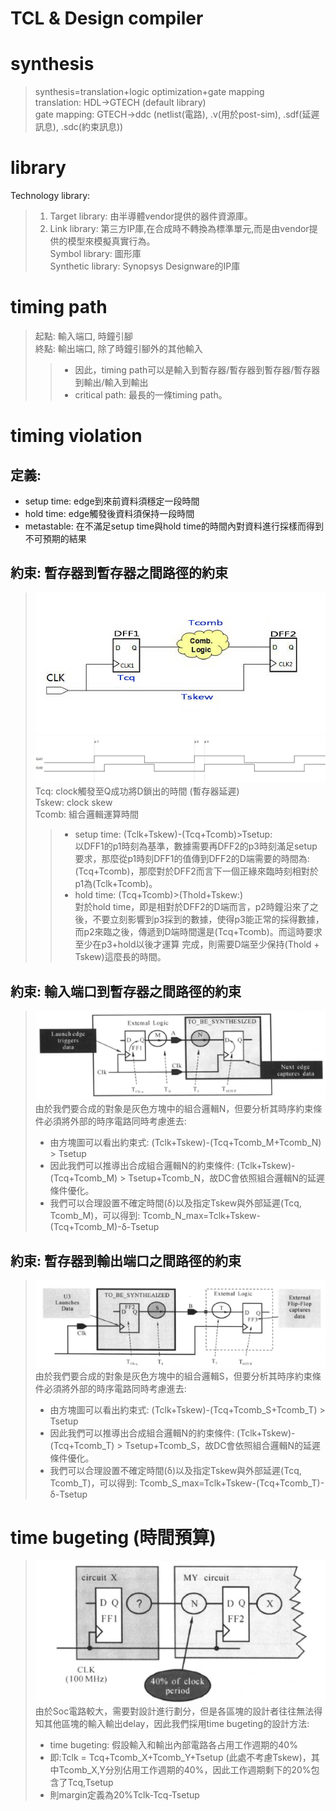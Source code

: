 TCL & Design compiler
=====================
# synthesis
  >synthesis=translation+logic optimization+gate mapping<br>
  >translation: HDL→GTECH (default library)<br>
  >gate mapping: GTECH→ddc (netlist(電路), .v(用於post-sim), .sdf(延遲訊息), .sdc(約束訊息))<br>

# library
Technology library:<br>
  >1. Target library: 由半導體vendor提供的器件資源庫。<br>
  >2. Link library: 第三方IP庫,在合成時不轉換為標準單元,而是由vendor提供的模型來模擬真實行為。<br>
Symbol library: 圖形庫<br>
Synthetic library: Synopsys Designware的IP庫<br>
# timing path
  >起點: 輸入端口, 時鐘引腳<br>
  >終點: 輸出端口, 除了時鐘引腳外的其他輸入<br>
  >>- 因此，timing path可以是輸入到暫存器/暫存器到暫存器/暫存器到輸出/輸入到輸出<br>
  >>- critical path: 最長的一條timing path。
# timing violation
## 定義:
  - setup time: edge到來前資料須穩定一段時間
  - hold time: edge觸發後資料須保持一段時間
  - metastable: 在不滿足setup time與hold time的時間內對資料進行採樣而得到不可預期的結果
## 約束: 暫存器到暫存器之間路徑的約束
>![Image](https://github.com/vita70579/VLSI/raw/main/Image/im.png)
>![Image](https://github.com/vita70579/VLSI/raw/main/Image/im1.png)
>Tcq: clock觸發至Q成功將D鎖出的時間 (暫存器延遲)<br>
>Tskew: clock skew<br>
>Tcomb: 組合邏輯運算時間<br>
  >>- setup time: (Tclk+Tskew)-(Tcq+Tcomb)>Tsetup:<br>
  以DFF1的p1時刻為基準，數據需要再DFF2的p3時刻滿足setup要求，那麼從p1時刻DFF1的值傳到DFF2的D端需要的時間為:(Tcq+Tcomb)，那麼對於DFF2而言下一個正緣來臨時刻相對於p1為(Tclk+Tcomb)。
  >>- hold time: (Tcq+Tcomb)>(Thold+Tskew:)<br>
  對於hold time，即是相對於DFF2的D端而言，p2時鐘沿來了之後，不要立刻影響到p3採到的數據，使得p3能正常的採得數據，而p2來臨之後，傳遞到D端時間還是(Tcq+Tcomb)。而這時要求至少在p3+hold以後才運算 完成，則需要D端至少保持(Thold + Tskew)這麼長的時間。<br>
## 約束: 輸入端口到暫存器之間路徑的約束
>![Image](https://github.com/vita70579/VLSI/raw/main/Image/im2.png)<br>
>由於我們要合成的對象是灰色方塊中的組合邏輯N，但要分析其時序約束條件必須將外部的時序電路同時考慮進去:
>- 由方塊圖可以看出約束式: (Tclk+Tskew)-(Tcq+Tcomb_M+Tcomb_N) > Tsetup
>- 因此我們可以推導出合成組合邏輯N的約束條件: (Tclk+Tskew)-(Tcq+Tcomb_M) > Tsetup+Tcomb_N，故DC會依照組合邏輯N的延遲條件優化。
>- 我們可以合理設置不確定時間(δ)以及指定Tskew與外部延遲(Tcq, Tcomb_M)，可以得到: Tcomb_N_max=Tclk+Tskew-(Tcq+Tcomb_M)-δ-Tsetup
## 約束: 暫存器到輸出端口之間路徑的約束
>![Image](https://github.com/vita70579/VLSI/raw/main/Image/im3.png)<br>
>由於我們要合成的對象是灰色方塊中的組合邏輯S，但要分析其時序約束條件必須將外部的時序電路同時考慮進去:
>- 由方塊圖可以看出約束式: (Tclk+Tskew)-(Tcq+Tcomb_S+Tcomb_T) > Tsetup
>- 因此我們可以推導出合成組合邏輯N的約束條件: (Tclk+Tskew)-(Tcq+Tcomb_T) > Tsetup+Tcomb_S，故DC會依照組合邏輯N的延遲條件優化。
>- 我們可以合理設置不確定時間(δ)以及指定Tskew與外部延遲(Tcq, Tcomb_T)，可以得到: Tcomb_S_max=Tclk+Tskew-(Tcq+Tcomb_T)-δ-Tsetup
# time bugeting (時間預算)
>![Image](https://github.com/vita70579/VLSI/raw/main/Image/im4.png)<br>
>由於Soc電路較大，需要對設計進行劃分，但是各區塊的設計者往往無法得知其他區塊的輸入輸出delay，因此我們採用time bugeting的設計方法:
>- time bugeting: 假設輸入和輸出內部電路各占用工作週期的40%
>- 即:Tclk = Tcq+Tcomb_X+Tcomb_Y+Tsetup (此處不考慮Tskew)，其中Tcomb_X,Y分別佔用工作週期的40%，因此工作週期剩下的20%包含了Tcq,Tsetup
>- 則margin定義為20%Tclk-Tcq-Tsetup
